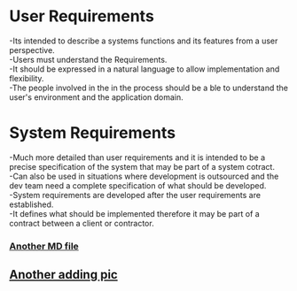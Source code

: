 # User Requirements  
-Its intended to describe a systems functions and its features from a user perspective.  
-Users must understand the Requirements.  
-It should be expressed in a natural language to allow implementation and flexibility.  
-The people  involved in the in the process should be a ble to understand the user's environment and the application domain.

# System Requirements
-Much more detailed than user requirements and it is intended to be a precise specification of the system that may be part of a system cotract.  
-Can also be used in situations where development is outsourced and the dev team need a complete specification of what should be developed.  
-System requirements are developed after the user requirements are established.  
-It defines what should be implemented therefore it may be part of a contract between a client or contractor.  

### [Another MD file](test2/test.md)

## [Another adding pic](test2/adhocandmultipleaddressflow2.png)